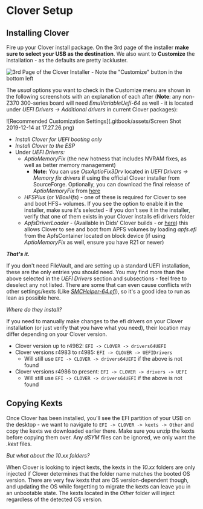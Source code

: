 # Clover Setup

## Installing Clover

Fire up your Clover install package. On the 3rd page of the installer **make sure to select your USB as the destination**. We also want to **Customize** the installation - as the defaults are pretty lackluster.

![3rd Page of the Clover Installer - Note the &quot;Customize&quot; button in the bottom left](".gitbook/assets/Screen&#32;Shot&#32;2019-12-14&#32;at&#32;17.26.28.png")

The _usual_ options you want to check in the Customize menu are shown in the following screenshots with an explanation of each after \(**Note**: any non-Z370 300-series board will need _EmuVariableUefi-64_ as well - it is located under _UEFI Drivers -&gt; Additional drivers_ in current Clover packages\):

![Recommended Customization Settings](.gitbook/assets/Screen Shot 2019-12-14 at 17.27.26.png)

* _Install Clover for UEFI booting only_
* _Install Clover to the ESP_
* Under _UEFI Drivers:_
  * _AptioMemoryFix_ \(the new hotness that includes NVRAM fixes, as well as better memory management\)
    * **Note:** You can use _OsxAptioFix3Drv_ located in _UEFI Drivers -&gt; Memory fix drivers_ if using the official Clover installer from SourceForge.  Optionally, you can download the final release of _AptioMemoryFix_ from [here](https://github.com/acidanthera/AptioFixPkg/releases) 
  * _HFSPlus_ \(or _VBoxHfs_\) - one of these is required for Clover to see and boot HFS+ volumes.  If you see the option to enable it in the installer, make sure it's selected - if you don't see it in the installer, verify that one of them exists in your Clover installs efi drivers folder
  * _ApfsDriverLoader_ - \(Available in Dids' Clover builds - or [here](https://github.com/acidanthera/ApfsSupportPkg/releases)\) this allows Clover to see and boot from APFS volumes by loading _apfs.efi_ from the ApfsContainer located on block device \(if using _AptioMemoryFix_ as well, ensure you have R21 or newer\)

_**That's it.**_

If you don't need FileVault, and are setting up a standard UEFI installation, these are the only entries you should need.  You may find more than the above selected in the _UEFI Drivers_ section and subsections - feel free to deselect any not listed.  There are some that can even cause conflicts with other settings/kexts \(Like [_SMCHelper-64.efi_](https://github.com/acidanthera/VirtualSMC/blob/master/Docs/FAQ.md)\), so it's a good idea to run as lean as possible here.

_Where do they install?_

If you need to manually make changes to the efi drivers on your Clover installation \(or just verify that you have what you need\), their location may differ depending on your Clover version.

* Clover version up to r4982: `EFI -> CLOVER -> drivers64UEFI` 
* Clover versions r4983 to r4985: `EFI -> CLOVER -> UEFIDrivers` 
  * Will still use `EFI -> CLOVER -> drivers64UEFI` if the above is not found
* Clover versions r4986 to present: `EFI -> CLOVER -> drivers -> UEFI` 
  * Will still use `EFI -> CLOVER -> drivers64UEFI` if the above is not found

## Copying Kexts

Once Clover has been installed, you'll see the EFI partition of your USB on the desktop - we want to navigate to `EFI -> CLOVER -> kexts -> Other` and copy the kexts we downloaded earlier there.  Make sure you unzip the kexts before copying them over.  Any _dSYM_ files can be ignored, we only want the _.kext_ files.

_But what about the 10.xx folders?_

When Clover is looking to inject kexts, the kexts in the _10.xx_ folders are only injected if Clover determines that the folder name matches the booted OS version.  There are very few kexts that are OS version-dependent though, and updating the OS while forgetting to migrate the kexts can leave you in an unbootable state.  The kexts located in the _Other_ folder will inject regardless of the detected OS version.

